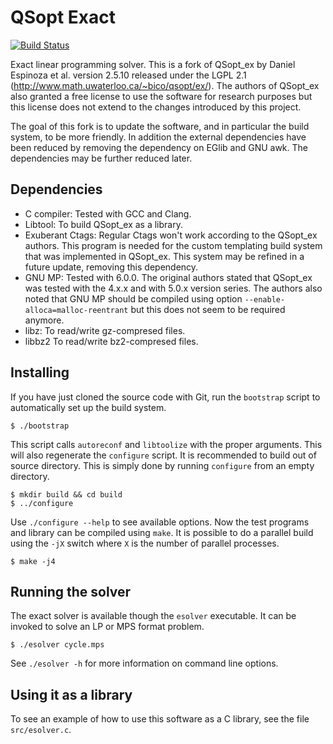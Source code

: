 
QSopt Exact
===========

[![Build Status](https://travis-ci.org/jonls/redshift.svg?branch=master)](https://travis-ci.org/jonls/redshift)

Exact linear programming solver. This is a fork of QSopt_ex by Daniel
Espinoza et al. version 2.5.10 released under the LGPL 2.1
(http://www.math.uwaterloo.ca/~bico/qsopt/ex/). The authors of
QSopt_ex also granted a free license to use the software for research
purposes but this license does not extend to the changes introduced by
this project.

The goal of this fork is to update the software, and in particular the
build system, to be more friendly. In addition the external
dependencies have been reduced by removing the dependency on EGlib and
GNU awk. The dependencies may be further reduced later.

Dependencies
------------

- C compiler: Tested with GCC and Clang.
- Libtool: To build QSopt_ex as a library.
- Exuberant Ctags: Regular Ctags won't work according to the QSopt_ex
  authors. This program is needed for the custom templating build
  system that was implemented in QSopt_ex. This system may be
  refined in a future update, removing this dependency.
- GNU MP: Tested with 6.0.0. The original authors stated that QSopt_ex
  was tested with the 4.x.x and with 5.0.x version series. The authors
  also noted that GNU MP should be compiled using option
  `--enable-alloca=malloc-reentrant` but this does not seem to be
  required anymore.
- libz: To read/write gz-compresed files.
- libbz2 To read/write bz2-compresed files.

Installing
----------

If you have just cloned the source code with Git, run the `bootstrap`
script to automatically set up the build system.

``` shell
$ ./bootstrap
```

This script calls `autoreconf` and `libtoolize` with the proper
arguments. This will also regenerate the `configure` script. It is
recommended to build out of source directory. This is simply done
by running `configure` from an empty directory.

``` shell
$ mkdir build && cd build
$ ../configure
```

Use `./configure --help` to see available options. Now the test
programs and library can be compiled using `make`. It is possible
to do a parallel build using the `-jX` switch where `X` is the number
of parallel processes.

``` shell
$ make -j4
```

Running the solver
------------------

The exact solver is available though the `esolver` executable. It can be
invoked to solve an LP or MPS format problem.

``` shell
$ ./esolver cycle.mps
```

See `./esolver -h` for more information on command line options.

Using it as a library
---------------------
To see an example of how to use this software as a C library, see the file
`src/esolver.c`.
